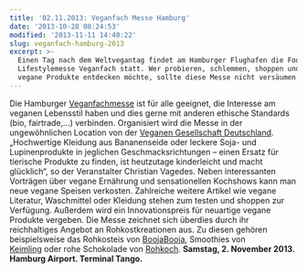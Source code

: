 ```yaml
---
title: '02.11.2013: Veganfach Messe Hamburg'
date: '2013-10-28 08:24:53'
modified: '2013-11-11 14:40:22'
slug: veganfach-hamburg-2013
excerpt: >-
  Einen Tag nach dem Weltvegantag findet am Hamburger Flughafen die Food- und
  Lifestylemesse Veganfach statt. Wer probieren, schlemmen, shoppen und neue
  vegane Produkte entdecken möchte, sollte diese Messe nicht versäumen.
---
```


Die Hamburger [Veganfachmesse](http://www.veganfach.de/ "veganfach") ist für alle geeignet, die Interesse am veganen Lebensstil haben und dies gerne mit anderen ethische Standards (bio, fairtrade,...) verbinden. Organisiert wird die Messe in der ungewöhnlichen Location von der [Veganen Gesellschaft Deutschland](http://www.vegane-gesellschaft.org/ "vegane gesellschaft deutschland"). „Hochwertige Kleidung aus Bananenseide oder leckere Soja- und Lupinenprodukte in jeglichen Geschmacksrichtungen – einen Ersatz für tierische Produkte zu finden, ist heutzutage kinderleicht und macht glücklich“, so der Veranstalter Christian Vagedes. Neben interessanten Vorträgen über vegane Ernährung und sensationellen Kochshows kann man neue vegane Speisen verkosten. Zahlreiche weitere Artikel wie vegane Literatur, Waschmittel oder Kleidung stehen zum testen und shoppen zur Verfügung. Außerdem wird ein Innovationspreis für neuartige vegane Produkte vergeben. Die Messe zeichnet sich überdies durch ihr reichhaltiges Angebot an Rohkostkreationen aus. Zu diesen gehören beispielsweise das Rohkosteis von [BoojaBooja](http://boojabooja.de/ "BoojaBooja"), Smoothies von [Keimling](http://www.keimling.de/ "Keimling") oder rohe Schokolade von [Rohkoch](http://www.rohkoch.de/ "Rohkoch"). ****Samstag, 2. November 2013. Hamburg Airport. Terminal Tango.****
